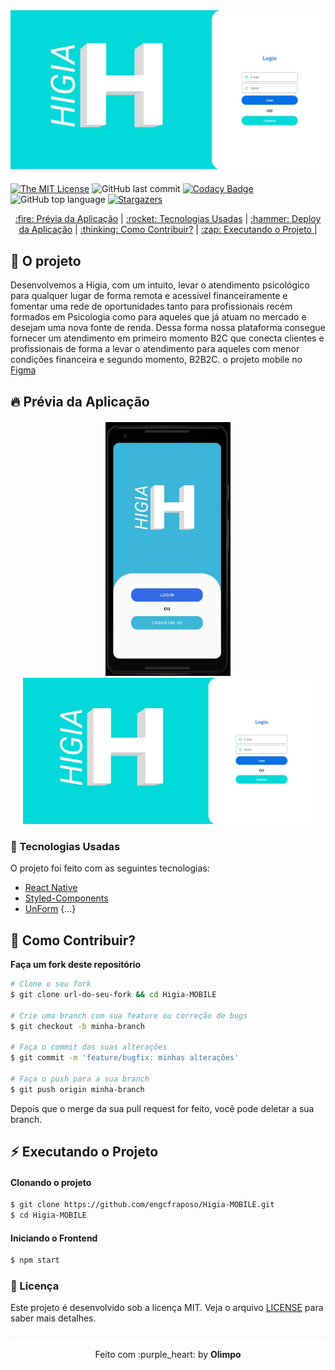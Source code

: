 <div align="center" style="margin-bottom: 20px;">
<img alt="Higia-MOBILE" src="./img/logo.jfif" width="auto" heigth="auto"/>
</div>


[![The MIT License](https://img.shields.io/badge/license-MIT-green.svg?style=flat-square)](http://github.com/engcfraposo/Higia-MOBILE/LICENSE.md)
![GitHub last commit](https://img.shields.io/github/last-commit/engcfraposo/Higia-MOBILE?color=green&style=flat-square)
[![Codacy Badge](https://app.codacy.com/project/badge/Grade/30e0ef7a3c2146498723e53c9fcaeda7)](https://www.codacy.com/manual/engcfraposo/Higia-MOBILE_2?utm_source=github.com&amp;utm_medium=referral&amp;utm_content=engcfraposo/Higia-MOBILE&amp;utm_campaign=Badge_Grade)
![GitHub top language](https://img.shields.io/github/languages/top/engcfraposo/Higia-MOBILE?style=flat-square)
<a href="https://github.com/engcfraposo/Higia-MOBILE/stargazers">
    <img alt="Stargazers" src="https://img.shields.io/github/stars/engcfraposo/Higia-MOBILE?style=social">
  </a>


<p align="center" >
  <a href="#fire-prévia-da-aplicação"> :fire: Prévia da Aplicação</a> |
  <a href="#rocket-tecnologias-usadas"> :rocket: Tecnologias Usadas</a> |
  <a href="#hammer-deploy-da-aplicação"> :hammer: Deploy da Aplicação</a> |
  <a href="#thinking-como-contribuir?"> :thinking: Como Contribuir?</a> |
  <a href="#zap-executando-o-projeto"> :zap: Executando o Projeto </a> |
</p>

</div>

## :barber: O projeto

Desenvolvemos a Higia, com um intuito, levar o atendimento psicológico para qualquer lugar de
forma remota e acessível financeiramente e fomentar uma rede de oportunidades tanto para
profissionais recém formados em Psicologia como para aqueles que já atuam no mercado e
desejam uma nova fonte de renda. Dessa forma nossa plataforma consegue fornecer um
atendimento em primeiro momento B2C que conecta clientes e profissionais de forma a levar o
atendimento para aqueles com menor condições financeira e segundo momento, B2B2C. o projeto mobile no <a href="https://www.figma.com/proto/ynM2FVIJB1Qm7X3OdOcwe2/Higia?node-id=1%3A3&viewport=718%2C481%2C1&scaling=scale-down">Figma</a>

## :fire: Prévia da Aplicação

<div align="center" style="margin: 20px;">
<img alt="Higia-MOBILE" src="./img/Capture.JPG" width="200vw" heigth="auto"/>
 <img alt="Higia-MOBILE" src="./img/logo.jfif" width="500vw" heigth="auto"/>
</div>

### :rocket: Tecnologias Usadas

O projeto foi feito com as seguintes tecnologias:

- [React Native](https://reactnative.dev/)
- [Styled-Components](https://styled-components.com/)
- [UnForm](https://unform.dev/)
{...}

## :thinking: Como Contribuir?
**Faça um fork deste repositório**

```bash
# Clone o seu fork
$ git clone url-do-seu-fork && cd Higia-MOBILE

# Crie uma branch com sua feature ou correção de bugs
$ git checkout -b minha-branch

# Faça o commit das suas alterações
$ git commit -m 'feature/bugfix: minhas alterações'

# Faça o push para a sua branch
$ git push origin minha-branch
```

Depois que o merge da sua pull request for feito, você pode deletar a sua branch.

## :zap: Executando o Projeto
#### Clonando o projeto
```sh
$ git clone https://github.com/engcfraposo/Higia-MOBILE.git
$ cd Higia-MOBILE
```

#### Iniciando o Frontend
```sh
$ npm start
```

### :memo: Licença

Este projeto é desenvolvido sob a licença MIT. Veja o arquivo [LICENSE](LICENSE.md) para saber mais detalhes.

<p align="center" style="margin-top: 20px; border-top: 1px solid #eee; padding-top: 20px;">Feito com :purple_heart: by <strong> Olimpo </strong> </p>

